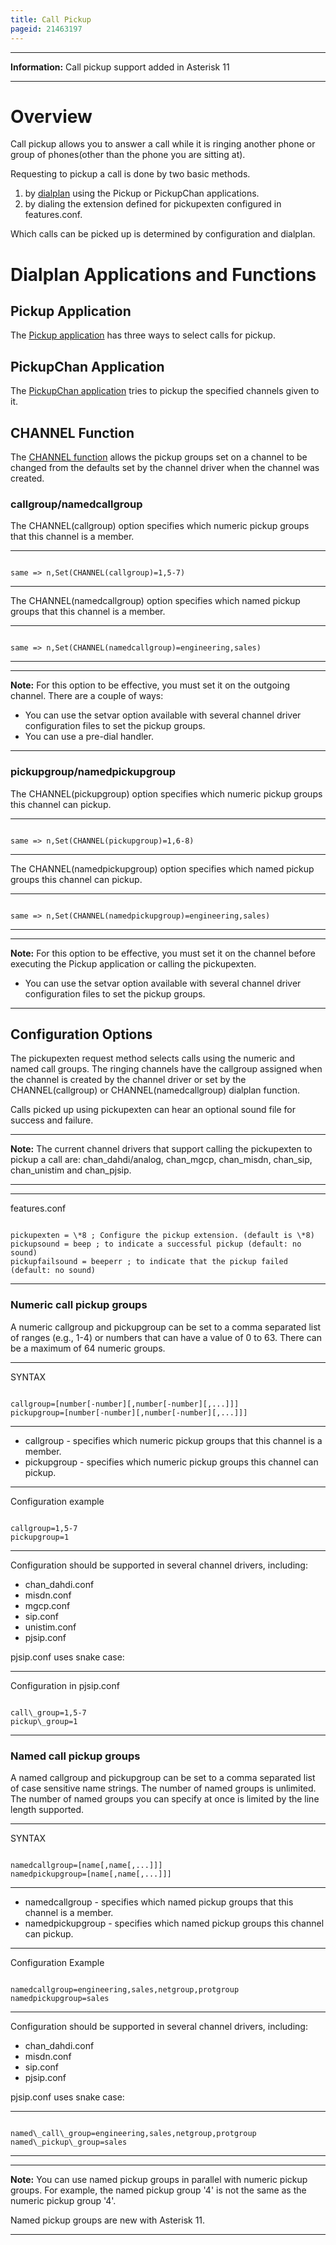 ```yaml
---
title: Call Pickup
pageid: 21463197
---
```





---


**Information:**  Call pickup support added in Asterisk 11

  



---


Overview
========

Call pickup allows you to answer a call while it is ringing another phone or group of phones(other than the phone you are sitting at).

Requesting to pickup a call is done by two basic methods.

1. by [dialplan](/Dialplan) using the Pickup or PickupChan applications.
2. by dialing the extension defined for pickupexten configured in features.conf.

Which calls can be picked up is determined by configuration and dialplan.

Dialplan Applications and Functions
===================================

Pickup Application
------------------

The [Pickup application](/Asterisk-13-Application_Pickup) has three ways to select calls for pickup.

PickupChan Application
----------------------

The [PickupChan application](/Asterisk-13-Application_PickupChan) tries to pickup the specified channels given to it.

CHANNEL Function
----------------

The [CHANNEL function](/Asterisk-13-Function_CHANNEL) allows the pickup groups set on a channel to be changed from the defaults set by the channel driver when the channel was created.

### callgroup/namedcallgroup

The CHANNEL(callgroup) option specifies which numeric pickup groups that this channel is a member.




---

  
  


```

same => n,Set(CHANNEL(callgroup)=1,5-7)

```



---


The CHANNEL(namedcallgroup) option specifies which named pickup groups that this channel is a member.




---

  
  


```

same => n,Set(CHANNEL(namedcallgroup)=engineering,sales)

```



---




---

**Note:**  For this option to be effective, you must set it on the outgoing channel. There are a couple of ways:

* You can use the setvar option available with several channel driver configuration files to set the pickup groups.
* You can use a pre-dial handler.
  



---


### pickupgroup/namedpickupgroup

The CHANNEL(pickupgroup) option specifies which numeric pickup groups this channel can pickup.




---

  
  


```

same => n,Set(CHANNEL(pickupgroup)=1,6-8)

```



---


The CHANNEL(namedpickupgroup) option specifies which named pickup groups this channel can pickup.




---

  
  


```

same => n,Set(CHANNEL(namedpickupgroup)=engineering,sales)

```



---




---

**Note:**  For this option to be effective, you must set it on the channel before executing the Pickup application or calling the pickupexten.

* You can use the setvar option available with several channel driver configuration files to set the pickup groups.
  



---


Configuration Options
---------------------

The pickupexten request method selects calls using the numeric and named call groups. The ringing channels have the callgroup assigned when the channel is created by the channel driver or set by the CHANNEL(callgroup) or CHANNEL(namedcallgroup) dialplan function.

Calls picked up using pickupexten can hear an optional sound file for success and failure.




---

**Note:**  The current channel drivers that support calling the pickupexten to pickup a call are: chan\_dahdi/analog, chan\_mgcp, chan\_misdn, chan\_sip, chan\_unistim and chan\_pjsip.

  



---




---

  
features.conf  


```

pickupexten = \*8 ; Configure the pickup extension. (default is \*8)
pickupsound = beep ; to indicate a successful pickup (default: no sound)
pickupfailsound = beeperr ; to indicate that the pickup failed (default: no sound)

```



---


### Numeric call pickup groups

A numeric callgroup and pickupgroup can be set to a comma separated list of ranges (e.g., 1-4) or numbers that can have a value of 0 to 63. There can be a maximum of 64 numeric groups.




---

  
SYNTAX  


```

callgroup=[number[-number][,number[-number][,...]]]
pickupgroup=[number[-number][,number[-number][,...]]]

```



---


* callgroup - specifies which numeric pickup groups that this channel is a member.
* pickupgroup - specifies which numeric pickup groups this channel can pickup.




---

  
Configuration example  


```

callgroup=1,5-7
pickupgroup=1

```



---


Configuration should be supported in several channel drivers, including:

* chan\_dahdi.conf
* misdn.conf
* mgcp.conf
* sip.conf
* unistim.conf
* pjsip.conf

pjsip.conf uses snake case:




---

  
Configuration in pjsip.conf  


```

call\_group=1,5-7
pickup\_group=1

```



---


### Named call pickup groups

A named callgroup and pickupgroup can be set to a comma separated list of case sensitive name strings. The number of named groups is unlimited. The number of named groups you can specify at once is limited by the line length supported.




---

  
SYNTAX  


```

namedcallgroup=[name[,name[,...]]]
namedpickupgroup=[name[,name[,...]]]

```



---


* namedcallgroup - specifies which named pickup groups that this channel is a member.
* namedpickupgroup - specifies which named pickup groups this channel can pickup.




---

  
Configuration Example  


```

namedcallgroup=engineering,sales,netgroup,protgroup
namedpickupgroup=sales

```



---


Configuration should be supported in several channel drivers, including:

* chan\_dahdi.conf
* misdn.conf
* sip.conf
* pjsip.conf

pjsip.conf uses snake case:




---

  
  


```

named\_call\_group=engineering,sales,netgroup,protgroup
named\_pickup\_group=sales

```



---




---

**Note:**  You can use named pickup groups in parallel with numeric pickup groups. For example, the named pickup group '4' is not the same as the numeric pickup group '4'.

Named pickup groups are new with Asterisk 11.

  



---


 

 

